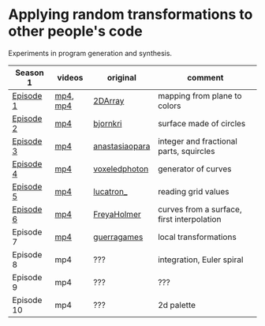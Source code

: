 # Applying random transformations to other people's code

Experiments in program generation and synthesis.

Season 1 | videos | original | comment
--- | --- | --- | ---
[Episode 1](https://twitter.com/ExUtumno/status/1276530276026458113) | [mp4](https://i.imgur.com/Sy9FqHl.mp4), [mp4](https://i.imgur.com/2ss3ULN.mp4) | [2DArray](https://twitter.com/2DArray/status/1183789478185439233) | mapping from plane to colors
[Episode 2](https://twitter.com/ExUtumno/status/1276567879664709633) | [mp4](https://drive.google.com/file/d/1Ck3DSpnacESk8W3cLl5h49KMultSCxFj/view) | [bjornkri](https://twitter.com/bjornkri/status/1239193587046367232) | surface made of circles
[Episode 3](https://twitter.com/ExUtumno/status/1278713838586789889) | [mp4](https://i.imgur.com/MwNlFHu.mp4) | [anastasiaopara](https://twitter.com/anastasiaopara/status/1256198343740592128) | integer and fractional parts, squircles
[Episode 4](https://twitter.com/ExUtumno/status/1281228686264500228) | [mp4](https://i.imgur.com/1qzsljt.mp4) | [voxeledphoton](https://twitter.com/voxeledphoton/status/1067487792765247489) | generator of curves
[Episode 5](https://twitter.com/ExUtumno/status/1286315543981633536) | [mp4](https://i.imgur.com/ml02NR9.mp4) | [lucatron_](https://twitter.com/lucatron_/status/1203444384357683200) | reading grid values
[Episode 6](https://twitter.com/ExUtumno/status/1291386335232765963) | [mp4](https://i.imgur.com/KgsJRnm.mp4) | [FreyaHolmer](https://twitter.com/FreyaHolmer/status/1236079824575369219) | curves from a surface, first interpolation
Episode 7 | [mp4](https://i.imgur.com/wB5UTXX.mp4) | [guerragames](https://twitter.com/guerragames/status/1097236590915710988) | local transformations
Episode 8 | mp4 | ??? | integration, Euler spiral
Episode 9 | mp4 | ??? | ???
Episode 10 | mp4 | ??? | 2d palette
